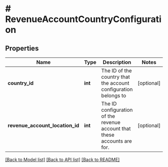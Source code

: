 # # RevenueAccountCountryConfiguration

## Properties

Name | Type | Description | Notes
------------ | ------------- | ------------- | -------------
**country_id** | **int** | The ID of the country that the account configuration belongs to | [optional] 
**revenue_account_location_id** | **int** | The ID configuration of the revenue account that these accounts are for. | [optional] 

[[Back to Model list]](../../README.md#documentation-for-models) [[Back to API list]](../../README.md#documentation-for-api-endpoints) [[Back to README]](../../README.md)


